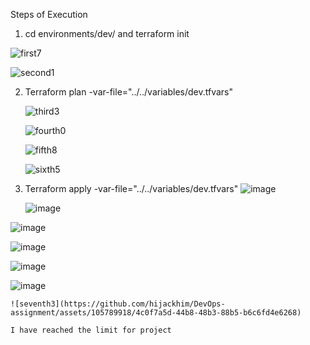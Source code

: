 Steps of Execution

1. cd environments/dev/ and terraform init

 ![first7](https://github.com/hijackhim/DevOps-assignment/assets/105789918/975ef531-140b-43eb-9a89-89f4b6c90833)

 ![second1](https://github.com/hijackhim/DevOps-assignment/assets/105789918/483032cb-20a3-47d2-b22a-f5ba49e26b46)

2. Terraform plan -var-file="../../variables/dev.tfvars"

   ![third3](https://github.com/hijackhim/DevOps-assignment/assets/105789918/8a934dd7-8e6f-48d5-859e-99abd6c89dd7)

   ![fourth0](https://github.com/hijackhim/DevOps-assignment/assets/105789918/f549ada9-813c-4a21-a133-3cc6abbd6600)

   ![fifth8](https://github.com/hijackhim/DevOps-assignment/assets/105789918/6daec489-0d98-4496-b4f6-17ca5eda906d)

   ![sixth5](https://github.com/hijackhim/DevOps-assignment/assets/105789918/9f4fd009-cc29-4648-b0c9-5350dbae0f26)

3. Terraform apply -var-file="../../variables/dev.tfvars"
   ![image](https://github.com/hijackhim/DevOps-assignment/assets/105789918/6a382e35-3972-4f12-aea3-82a9bf8652d1)

   ![image](https://github.com/hijackhim/DevOps-assignment/assets/105789918/886ae3fd-a348-471f-bd05-ebf08b08c9df)

  ![image](https://github.com/hijackhim/DevOps-assignment/assets/105789918/2649023d-142d-4f17-8af7-9cbca5beebdb)

  ![image](https://github.com/hijackhim/DevOps-assignment/assets/105789918/70893105-e417-46f3-bd50-d45a496163f4)

  ![image](https://github.com/hijackhim/DevOps-assignment/assets/105789918/05fe4bff-08e4-4b57-b77c-10ff0377c358)

  ![image](https://github.com/hijackhim/DevOps-assignment/assets/105789918/9239c619-9172-4b55-831d-6d591088bb71)

    ![seventh3](https://github.com/hijackhim/DevOps-assignment/assets/105789918/4c0f7a5d-44b8-48b3-88b5-b6c6fd4e6268)

    I have reached the limit for project 
